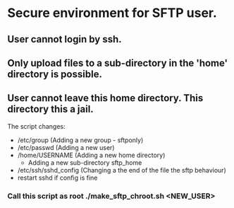 # Secure environment for SFTP user. 

## User cannot login by ssh. 
## Only upload files to a sub-directory  in the 'home' directory is possible. 
## User cannot leave this home directory. This directory this a jail. 

The script changes:
* /etc/group (Adding a new group - sftponly)
* /etc/passwd (Adding a new user)
* /home/USERNAME (Adding a new home directory)
   * Adding a new sub-directory sftp_home
* /etc/ssh/sshd_config (Changing a the end of the file the sftp behaviour)
* restart sshd if config is fine

### Call this script as root ./make_sftp_chroot.sh <NEW_USER>
